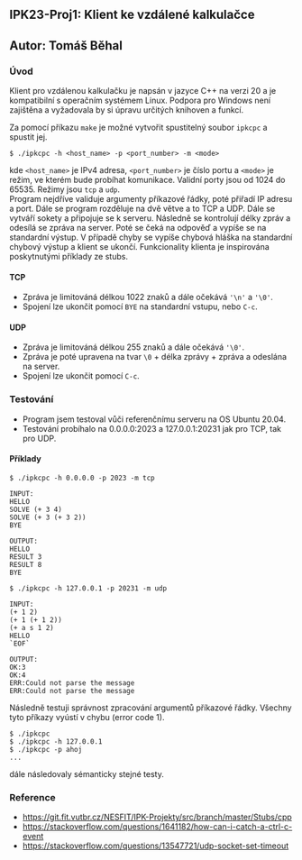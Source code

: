## IPK23-Proj1: Klient ke vzdálené kalkulačce
## Autor: Tomáš Běhal

### Úvod
Klient pro vzdálenou kalkulačku je napsán v jazyce C++ na verzi 20 a je kompatibilní s operačním systémem Linux. Podpora pro Windows není zajištěna a vyžadovala by si úpravu určitých knihoven a funkcí.

Za pomocí příkazu `make` je možné vytvořit spustitelný soubor `ipkcpc` a spustit jej.
```console
$ ./ipkcpc -h <host_name> -p <port_number> -m <mode>
```
kde `<host_name>` je IPv4 adresa, `<port_number>` je číslo portu a `<mode>` je režim, ve kterém bude probíhat komunikace. Validní porty jsou od 1024 do 65535. Režimy jsou `tcp` a `udp`.\
Program nejdříve validuje argumenty příkazové řádky, poté přiřadí IP adresu a port. Dále se program rozděluje na dvě větve a to TCP a UDP. Dále se vytváří sokety a připojuje se k serveru. Následně se kontrolují délky zpráv a odesílá se zpráva na server. Poté se čeká na odpověď a vypíše se na standardní výstup. V případě chyby se vypíše chybová hláška na standardní chybový výstup a klient se ukončí. Funkcionality klienta je inspirována poskytnutými příklady ze stubs.

#### TCP
 - Zpráva je limitováná délkou 1022 znaků a dále očekává `'\n'` a `'\0'`.
 - Spojení lze ukončit pomocí `BYE` na standardní vstupu, nebo `C-c`.
#### UDP
 - Zpráva je limitováná délkou 255 znaků a dále očekává `'\0'`.
 - Zpráva je poté upravena na tvar `\0` + délka zprávy + zpráva a odeslána na server.
 - Spojení lze ukončit pomocí `C-c`.

### Testování
- Program jsem testoval vůči referenčnímu serveru na OS Ubuntu 20.04.
- Testování probíhalo na 0.0.0.0:2023 a 127.0.0.1:20231 jak pro TCP, tak pro UDP.

#### Příklady
```console
$ ./ipkcpc -h 0.0.0.0 -p 2023 -m tcp

INPUT:
HELLO
SOLVE (+ 3 4)
SOLVE (+ 3 (+ 3 2))
BYE

OUTPUT:
HELLO
RESULT 3
RESULT 8
BYE
```
```console
$ ./ipkcpc -h 127.0.0.1 -p 20231 -m udp

INPUT:
(+ 1 2)
(+ 1 (+ 1 2))
(+ a s 1 2)
HELLO
`EOF`

OUTPUT:
OK:3
OK:4
ERR:Could not parse the message
ERR:Could not parse the message
```

Následně testuji správnost zpracování argumentů příkazové řádky. Všechny tyto příkazy vyústí v chybu (error code 1).
```console
$ ./ipkcpc
$ ./ipkcpc -h 127.0.0.1
$ ./ipkcpc -p ahoj
...
```
dále následovaly sémanticky stejné testy.

### Reference
- https://git.fit.vutbr.cz/NESFIT/IPK-Projekty/src/branch/master/Stubs/cpp
- https://stackoverflow.com/questions/1641182/how-can-i-catch-a-ctrl-c-event
- https://stackoverflow.com/questions/13547721/udp-socket-set-timeout
